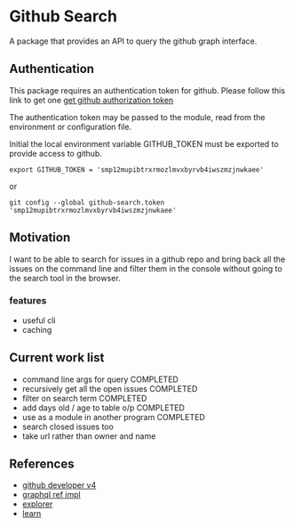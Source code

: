 # Github Search

A package that provides an API to query the github graph interface.

## Authentication
This package requires an authentication token for github. Please follow
this link to get one [get github authorization token](https://help.github.com/articles/creating-a-personal-access-token-for-the-command-line/)

The authentication token may be passed to the module, read from the environment
or configuration file.

Initial the local environment variable GITHUB_TOKEN must be exported to provide access to github.


```
export GITHUB_TOKEN = 'smp12mupibtrxrmozlmvxbyrvb4iwszmzjnwkaee'
```

or

```
git config --global github-search.token 'smp12mupibtrxrmozlmvxbyrvb4iwszmzjnwkaee'
```

## Motivation
I want to be able to search for issues in a github repo and bring back all the issues on the command line and filter them in the console without going to the search tool in the  browser.

### features
- useful cli
- caching

## Current work list
- command line args for query COMPLETED
- recursively get all the open issues COMPLETED
- filter on search term COMPLETED
- add days old / age to table o/p COMPLETED
- use as a module in another program COMPLETED
- search closed issues too
- take url rather than owner and name


## References

- [github developer v4](https://developer.github.com/v4/)
- [graphql ref impl](https://github.com/graphql/graphql-js)
- [explorer](https://developer.github.com/v4/explorer/)
- [learn](http://graphql.org/learn/)